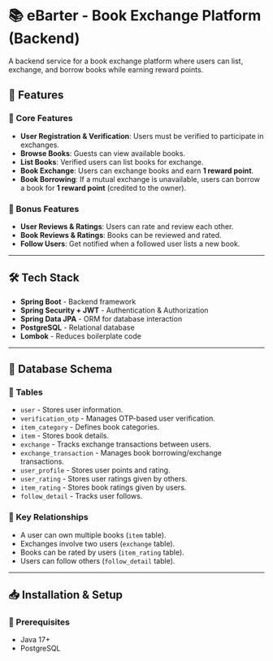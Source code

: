 # 📚 eBarter - Book Exchange Platform (Backend)

A backend service for a book exchange platform where users can list, exchange, and borrow books while earning reward points.

## 🚀 Features

### 📌 Core Features
- **User Registration & Verification**: Users must be verified to participate in exchanges.
- **Browse Books**: Guests can view available books.
- **List Books**: Verified users can list books for exchange.
- **Book Exchange**: Users can exchange books and earn **1 reward point**.
- **Book Borrowing**: If a mutual exchange is unavailable, users can borrow a book for **1 reward point** (credited to the owner).

### 🌟 Bonus Features
- **User Reviews & Ratings**: Users can rate and review each other.
- **Book Reviews & Ratings**: Books can be reviewed and rated.
- **Follow Users**: Get notified when a followed user lists a new book.

---

## 🛠️ Tech Stack
- **Spring Boot** - Backend framework
- **Spring Security + JWT** - Authentication & Authorization
- **Spring Data JPA** - ORM for database interaction
- **PostgreSQL** - Relational database
- **Lombok** - Reduces boilerplate code

---

## 🎨 Database Schema

### 🔹 Tables

- `user` - Stores user information.
- `verification_otp` - Manages OTP-based user verification.
- `item_category` - Defines book categories.
- `item` - Stores book details.
- `exchange` - Tracks exchange transactions between users.
- `exchange_transaction` - Manages book borrowing/exchange transactions.
- `user_profile` - Stores user points and rating.
- `user_rating` - Stores user ratings given by others.
- `item_rating` - Stores book ratings given by users.
- `follow_detail` - Tracks user follows.

### 🔹 Key Relationships
- A user can own multiple books (`item` table).
- Exchanges involve two users (`exchange` table).
- Books can be rated by users (`item_rating` table).
- Users can follow others (`follow_detail` table).

---

## 📥 Installation & Setup

### 📌 Prerequisites
- Java 17+
- PostgreSQL
